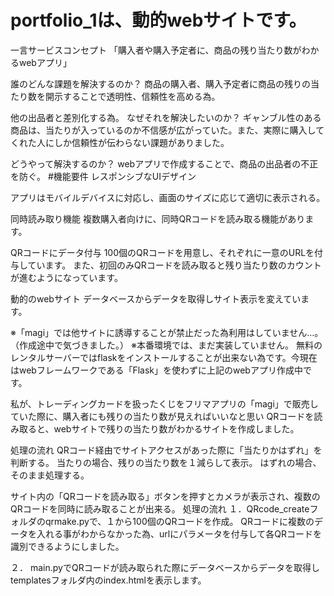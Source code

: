 # portfolio_1は、動的webサイトです。
一言サービスコンセプト
「購入者や購入予定者に、商品の残り当たり数がわかるwebアプリ」

誰のどんな課題を解決するのか？
商品の購入者、購入予定者に商品の残りの当たり数を開示することで透明性、信頼性を高める為。

他の出品者と差別化する為。
なぜそれを解決したいのか？
ギャンブル性のある商品は、当たりが入っているのか不信感が広がっていた。また、実際に購入してくれた人にしか信頼性が伝わらない課題がありました。

どうやって解決するのか？
webアプリで作成することで、商品の出品者の不正を防ぐ。
#機能要件
レスポンシブなUIデザイン

アプリはモバイルデバイスに対応し、画面のサイズに応じて適切に表示される。

同時読み取り機能
複数購入者向けに、同時QRコードを読み取る機能があります。

QRコードにデータ付与
100個のQRコードを用意し、それぞれに一意のURLを付与しています。
また、初回のみQRコードを読み取ると残り当たり数のカウントが進むようになっています。

動的のwebサイト
データベースからデータを取得しサイト表示を変えています。

※「magi」では他サイトに誘導することが禁止だった為利用はしていません…。（作成途中で気づきました。）
※本番環境では、まだ実装していません。
無料のレンタルサーバーではflaskをインストールすることが出来ない為です。今現在はwebフレームワークである「Flask」を使わずに上記のwebアプリ作成中です。

私が、トレーディングカードを扱ったくじをフリマアプリの「magi」で販売していた際に、購入者にも残りの当たり数が見えればいいなと思い
QRコードを読み取ると、webサイトで残りの当たり数がわかるサイトを作成しました。


処理の流れ
QRコード経由でサイトアクセスがあった際に「当たりかはずれ」を判断する。
当たりの場合、残りの当たり数を１減らして表示。
はずれの場合、そのまま処理する。

サイト内の「QRコードを読み取る」ボタンを押すとカメラが表示され、複数のQRコードを同時に読み取ることが出来る。
処理の流れ
１．QRcode_createフォルダのqrmake.pyで、１から100個のQRコードを作成。
QRコードに複数のデータを入れる事がわからなかった為、urlにパラメータを付与して各QRコードを識別できるようにしました。

２．
main.pyでQRコードが読み取られた際にデータベースからデータを取得しtemplatesフォルダ内のindex.htmlを表示します。
